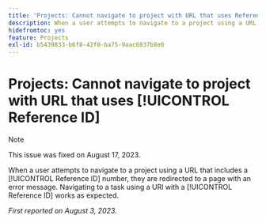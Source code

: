 ```yaml
---
title: 'Projects: Cannot navigate to project with URL that uses Reference ID'
description: When a user attempts to navigate to a project using a URL that includes a Reference ID number, they are redirected to a page with an error message. Navigating to a task using a URl with a Reference ID works as expected.
hidefromtoc: yes
feature: Projects
exl-id: b5439833-b6f8-42f0-ba75-9aac6837b8e0
---
```

# Projects: Cannot navigate to project with URL that uses [!UICONTROL Reference ID]

>[!NOTE]
>
>This issue was fixed on August 17, 2023.

When a user attempts to navigate to a project using a URL that includes a [!UICONTROL Reference ID] number, they are redirected to a page with an error message. Navigating to a task using a URl with a [!UICONTROL Reference ID] works as expected.

_First reported on August 3, 2023._
